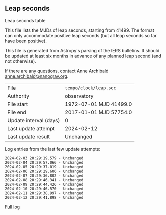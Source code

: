
## Leap seconds

Leap seconds table

This file lists the MJDs of leap seconds, starting from 41499.
The format can only accommodate positive leap seconds (but all
leap seconds so far have been positive).

This file is generated from Astropy's parsing of the IERS
bulletins. It should be updated at least six months in advance
of any planned leap second (and not otherwise).

If there are any questions, contact Anne Archibald
<anne.archibald@nanograv.org>.

|     |     |
|:--- |:--- |
| File | `tempo/clock/leap.sec` |
| Authority | observatory |
| File start | 1972-07-01 MJD 41499.0 |
| File end | 2017-01-01 MJD 57754.0 |
| Update interval (days) | 0 |
| Last update attempt | 2024-02-12 |
| Last update result | Unchanged |

Log entries from the last few update attempts:
```
2024-02-03 20:29:19.579 - Unchanged
2024-02-04 20:29:57.066 - Unchanged
2024-02-05 20:29:37.019 - Unchanged
2024-02-06 20:29:29.606 - Unchanged
2024-02-07 20:29:36.802 - Unchanged
2024-02-08 20:29:46.341 - Unchanged
2024-02-09 20:29:44.426 - Unchanged
2024-02-10 20:29:46.570 - Unchanged
2024-02-11 20:29:38.997 - Unchanged
2024-02-12 20:29:41.898 - Unchanged
```
[Full log](https://raw.githubusercontent.com/ipta/pulsar-clock-corrections/main/log/tempo/clock/leap.sec.log)
